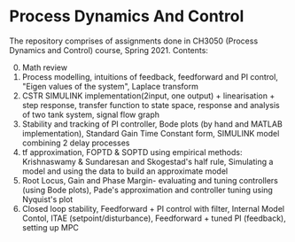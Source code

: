 # Process Dynamics And Control
The repository comprises of assignments done in CH3050 (Process Dynamics and Control) course, Spring 2021. Contents:

0. Math review
1. Process modelling, intuitions of feedback, feedforward and PI control, "Eigen values of the system", Laplace transform
2. CSTR SIMULINK implementation(2input, one output) + linearisation + step response, transfer function to state space, response and analysis of two tank system, signal flow graph
3. Stability and tracking of PI controller, Bode plots (by hand and MATLAB implementation), Standard Gain Time Constant form, SIMULINK model combining 2 delay processes
4. tf approximation, FOPTD & SOPTD using empirical methods: Krishnaswamy & Sundaresan and Skogestad's half rule, Simulating a model and using the data to build an approximate model
5. Root Locus, Gain and Phase Margin- evaluating and tuning controllers (using Bode plots), Pade's approximation and controller tuning using Nyquist's plot
6. Closed loop stability, Feedforward + PI control with filter, Internal Model Contol, ITAE (setpoint/disturbance), Feedforward + tuned PI (feedback), setting up MPC 
